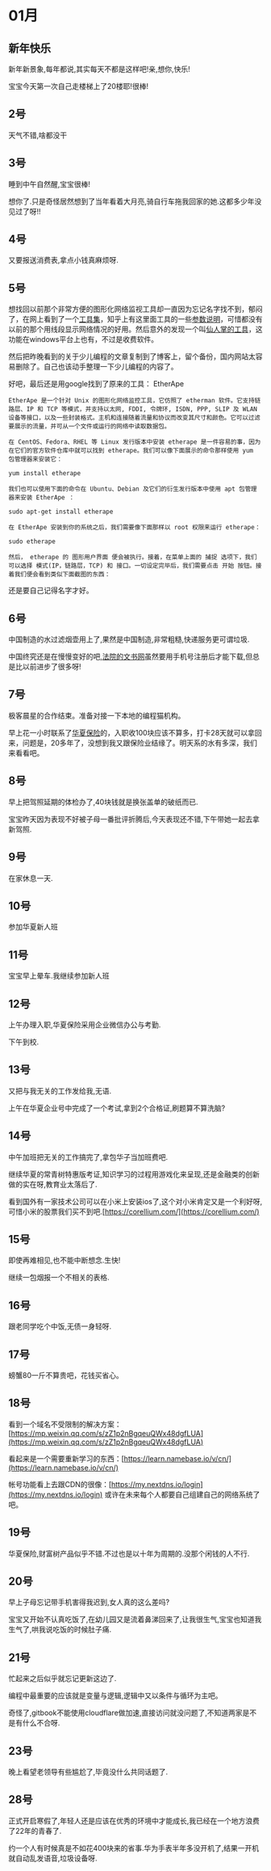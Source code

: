 # 01月

## 新年快乐

新年新景象,每年都说,其实每天不都是这样吧!亲,想你,快乐!

宝宝今天第一次自己走楼梯上了20楼耶!很棒!

## 2号

天气不错,啥都没干

## 3号

睡到中午自然醒,宝宝很棒!

想你了.只是奇怪居然想到了当年看着大月亮,骑自行车拖我回家的她.这都多少年没见过了呀!!

## 4号

又要报送消费表,拿点小钱真麻烦呀.

## 5号

想找回以前那个非常方便的图形化网络监视工具却一直因为忘记名字找不到，郁闷了，在网上看到了一个[工具集](https://www.howtoing.com/linux-network-bandwidth-monitoring-tools)，知乎上有这里面工具的一些[参数说明](https://zhuanlan.zhihu.com/p/94804765)，可惜都没有以前的那个用线段显示网络情况的好用。然后意外的发现一个叫[仙人掌的工具](https://www.howtoing.com/install-cacti-network-monitoring-on-rhel-centos-6-3-5-8-and-fedora-17-12/)，这功能在windows平台上也有，不过是收费软件。

然后把昨晚看到的关于少儿编程的文章复制到了博客上，留个备份，国内网站太容易删除了。自己也该动手整理一下少儿编程的内容了。

好吧，最后还是用google找到了原来的工具： EtherApe

```text
EtherApe 是一个针对 Unix 的图形化网络监控工具，它仿照了 etherman 软件。它支持链路层、IP 和 TCP 等模式，并支持以太网, FDDI, 令牌环, ISDN, PPP, SLIP 及 WLAN 设备等接口，以及一些封装格式。主机和连接随着流量和协议而改变其尺寸和颜色。它可以过滤要展示的流量，并可从一个文件或运行的网络中读取数据包。

在 CentOS、Fedora、RHEL 等 Linux 发行版本中安装 etherape 是一件容易的事，因为在它们的官方软件仓库中就可以找到 etherape。我们可以像下面展示的命令那样使用 yum 包管理器来安装它：

yum install etherape

我们也可以使用下面的命令在 Ubuntu、Debian 及它们的衍生发行版本中使用 apt 包管理器来安装 EtherApe ：

sudo apt-get install etherape

在 EtherApe 安装到你的系统之后，我们需要像下面那样以 root 权限来运行 etherape：

sudo etherape

然后， etherape 的 图形用户界面 便会被执行。接着，在菜单上面的 捕捉 选项下，我们可以选择 模式(IP，链路层，TCP) 和 接口。一切设定完毕后，我们需要点击 开始 按钮。接着我们便会看到类似下面截图的东西：
```

还是要自己记得名字才好。

## 6号

中国制造的水过滤烟壶用上了,果然是中国制造,非常粗糙,快递服务更可谓垃圾.

中国终究还是在慢慢变好的吧,[法院的文书网](https://wenshu.court.gov.cn)虽然要用手机号注册后才能下载,但总是比以前进步了很多呀!

## 7号

极客晨星的合作结束。准备对接一下本地的编程猫机构。

早上花一小时联系了[华夏保险](https://www.ihxlife.com/about.html)的，入职收100块应该不算多，打卡28天就可以拿回来，问题是，20多年了，没想到我又跟保险业结缘了。明天系的水有多深，我们来看看吧。

## 8号

早上把驾照延期的体检办了,40块钱就是换张盖单的破纸而已.

宝宝昨天因为表现不好被子母一番批评折腾后,今天表现还不错,下午带她一起去拿新驾照.

## 9号

在家休息一天.

## 10号

参加华夏新人班

## 11号

宝宝早上晕车.我继续参加新人班

## 12号

上午办理入职,华夏保险采用企业微信办公与考勤.

下午到校.

## 13号

又把与我无关的工作发给我,无语.

上午在华夏企业号中完成了一个考试,拿到2个合格证,刷题算不算洗脑?

## 14号

中午加班把无关的工作搞完了,拿包华子当加班费吧.

继续华夏的常青树特惠版考证,知识学习的过程用游戏化来呈现,还是金融类的创新做的实在呀,教育业太落后了.

看到国外有一家技术公司可以在小米上安装ios了,这个对小米肯定又是一个利好呀,可惜小米的股票我们买不到吧.[https://corellium.com/](https://corellium.com/)

## 15号

即使再难相见,也不能中断想念.生快!

继续一包烟报一个不相关的表格.

## 16号

跟老同学吃个中饭,无债一身轻呀.

## 17号

螃蟹80一斤不算贵吧，花钱买省心。

## 18号

看到一个域名不受限制的解决方案：[https://mp.weixin.qq.com/s/zZ1p2nBgqeuQWx48dgfLUA](https://mp.weixin.qq.com/s/zZ1p2nBgqeuQWx48dgfLUA)

看起来是一个需要重新学习的东西：[https://learn.namebase.io/v/cn/](https://learn.namebase.io/v/cn/)

帐号功能看上去跟CDN的很像：[https://my.nextdns.io/login](https://my.nextdns.io/login) 或许在未来每个人都要自己组建自己的网络系统了吧。

## 19号

华夏保险,财富树产品似乎不错.不过也是以十年为周期的.没那个闲钱的人不行.

## 20号

早上子母忘记带手机害得我迟到,女人真的这么差吗?

宝宝又开始不认真吃饭了,在幼儿园又是流着鼻涕回来了,让我很生气,宝宝也知道我生气了,哄我说吃饭的时候肚子痛.

## 21号

忙起来之后似乎就忘记更新这边了.

编程中最重要的应该就是变量与逻辑,逻辑中又以条件与循环为主吧。

奇怪了,gitbook不能使用cloudflare做加速,直接访问就没问题了,不知道两家是不是有什么不合呀.

## 23号

晚上看望老领导有些尴尬了,毕竟没什么共同话题了.

## 28号

正式开启寒假了,年轻人还是应该在优秀的环境中才能成长,我已经在一个地方浪费了22年的青春了.

约一个人有时候真是不如花400块来的省事.华为手表半年多没开机了,结果一开机就自动乱发语音,垃圾设备呀.


